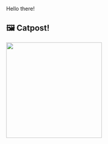 Hello there!



## 🖼️ Catpost!

<sub>
    <img src="https://cdn2.thecatapi.com/images/LgMCjx2l7.png" height="256">
</sub>

